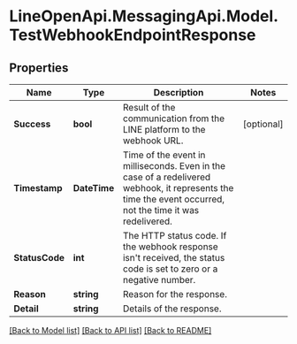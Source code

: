 # LineOpenApi.MessagingApi.Model.TestWebhookEndpointResponse

## Properties

Name | Type | Description | Notes
------------ | ------------- | ------------- | -------------
**Success** | **bool** | Result of the communication from the LINE platform to the webhook URL. | [optional] 
**Timestamp** | **DateTime** | Time of the event in milliseconds. Even in the case of a redelivered webhook, it represents the time the event occurred, not the time it was redelivered.  | 
**StatusCode** | **int** | The HTTP status code. If the webhook response isn&#39;t received, the status code is set to zero or a negative number. | 
**Reason** | **string** | Reason for the response. | 
**Detail** | **string** | Details of the response. | 

[[Back to Model list]](../README.md#documentation-for-models) [[Back to API list]](../README.md#documentation-for-api-endpoints) [[Back to README]](../README.md)


